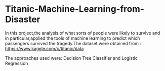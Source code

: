 # Titanic-Machine-Learning-from-Disaster

In this project,the analysis of what sorts of people were likely to survive and in particular,applied the tools of machine learning to predict which passengers survived the tragedy.The dataset were obtained from :
https://www.kaggle.com/c/titanic/data

The approaches used were: Decision Tree Classifier and Logistic Regression
